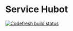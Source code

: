 # Service Hubot 
[![Codefresh build status]( https://g.codefresh.io/api/badges/build?repoOwner=B-Stefan&repoName=Sofia&branch=master&pipelineName=Sofia-service-hubot&accountName=B-Stefan&type=cf-1)]( https://g.codefresh.io/repositories/B-Stefan/Sofia/builds?filter=trigger:build;branch:master;service:587e5febc07e7d01005bf971~Sofia-service-hubot)